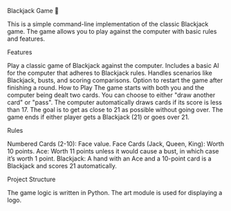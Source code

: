 Blackjack Game 🎴

This is a simple command-line implementation of the classic Blackjack game. The game allows you to play against the computer with basic rules and features.

Features

Play a classic game of Blackjack against the computer.
Includes a basic AI for the computer that adheres to Blackjack rules.
Handles scenarios like Blackjack, busts, and scoring comparisons.
Option to restart the game after finishing a round.
How to Play
The game starts with both you and the computer being dealt two cards.
You can choose to either "draw another card" or "pass".
The computer automatically draws cards if its score is less than 17.
The goal is to get as close to 21 as possible without going over.
The game ends if either player gets a Blackjack (21) or goes over 21.

Rules

Numbered Cards (2-10): Face value.
Face Cards (Jack, Queen, King): Worth 10 points.
Ace: Worth 11 points unless it would cause a bust, in which case it’s worth 1 point.
Blackjack: A hand with an Ace and a 10-point card is a Blackjack and scores 21 automatically.

Project Structure

The game logic is written in Python.
The art module is used for displaying a logo.
